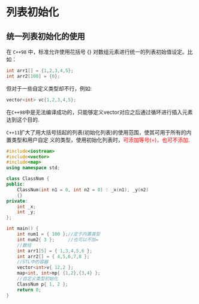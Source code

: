 # 列表初始化
## 统一列表初始化的使用
在 `C++98` 中，标准允许使用花括号 {} 对数组元素进行统一的列表初始值设定。比如：
```C++
int arr1[] = {1,2,3,4,5};
int arr2[100] = {0};
```

但对于一些自定义类型却不行，例如:

```C++
vector<int> vc{1,2,3,4,5};
```
在`C++98`中是无法编译成功的，只能够定义vector对应之后通过循环进行插入元素达到这个目的.

`C++11`扩大了用大括号括起的列表(初始化列表)的使用范围，使其可用于所有的内置类型和用户自定 义的类型，使用初始化列表时，<span style="color:red">可添加等号(=)，也可不添加</span>.


```C++
#include<iostream>
#include<vector>
#include<map>
using namespace std;

class ClassNum {
public:
    ClassNum(int n1 = 0, int n2 = 0) : _x(n1), _y(n2)
    {}
private:
    int _x;
    int _y;
};

int main() {
    int num1 = { 100 };//定于内置类型
    int num2{ 3 };     //也可以不加=
    //数组
    int arr1[5] = { 1,3,4,5,6 };
    int arr2[] = { 4,5,6,7,8 };
    //STL中的容器
    vector<int>v{ 12,2 };
    map<int, int>mp{ {1,2},{3,4} };
    //自定义类型初始化
    ClassNum p{ 1, 2 };
    return 0;
}
```
